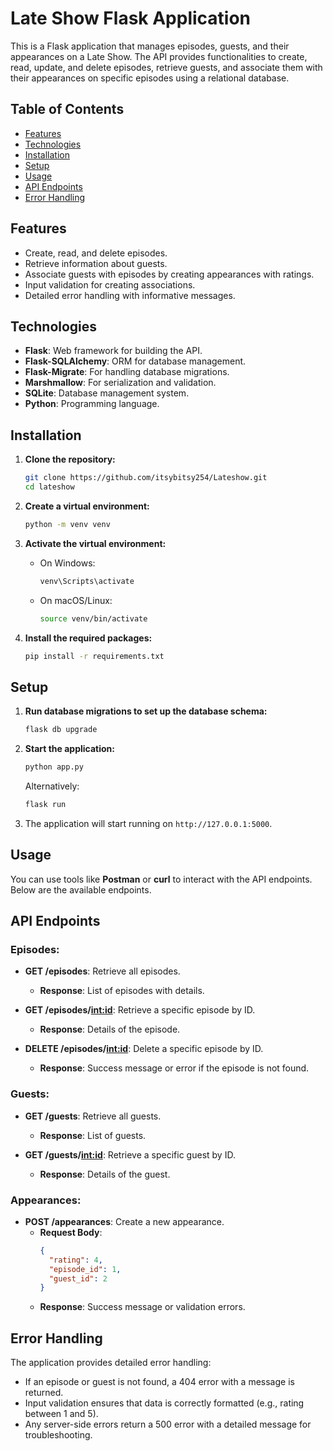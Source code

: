 # Late Show Flask Application

This is a Flask application that manages episodes, guests, and their appearances on a Late Show. The API provides functionalities to create, read, update, and delete episodes, retrieve guests, and associate them with their appearances on specific episodes using a relational database.

## Table of Contents
- [Features](#features)
- [Technologies](#technologies)
- [Installation](#installation)
- [Setup](#setup)
- [Usage](#usage)
- [API Endpoints](#api-endpoints)
- [Error Handling](#error-handling)

## Features
- Create, read, and delete episodes.
- Retrieve information about guests.
- Associate guests with episodes by creating appearances with ratings.
- Input validation for creating associations.
- Detailed error handling with informative messages.

## Technologies
- **Flask**: Web framework for building the API.
- **Flask-SQLAlchemy**: ORM for database management.
- **Flask-Migrate**: For handling database migrations.
- **Marshmallow**: For serialization and validation.
- **SQLite**: Database management system.
- **Python**: Programming language.

## Installation

1. **Clone the repository:**
    ```bash
    git clone https://github.com/itsybitsy254/Lateshow.git
    cd lateshow
    ```

2. **Create a virtual environment:**
    ```bash
    python -m venv venv
    ```

3. **Activate the virtual environment:**

   - On Windows:
     ```bash
     venv\Scripts\activate
     ```

   - On macOS/Linux:
     ```bash
     source venv/bin/activate
     ```

4. **Install the required packages:**
    ```bash
    pip install -r requirements.txt
    ```

## Setup

1. **Run database migrations to set up the database schema:**
    ```bash
    flask db upgrade
    ```

2. **Start the application:**
    ```bash
    python app.py
    ```

   Alternatively:
    ```bash
    flask run
    ```

3. The application will start running on `http://127.0.0.1:5000`.

## Usage

You can use tools like **Postman** or **curl** to interact with the API endpoints. Below are the available endpoints.

## API Endpoints

### Episodes:
- **GET /episodes**: Retrieve all episodes.
  - **Response**: List of episodes with details.
  
- **GET /episodes/<int:id>**: Retrieve a specific episode by ID.
  - **Response**: Details of the episode.
  
- **DELETE /episodes/<int:id>**: Delete a specific episode by ID.
  - **Response**: Success message or error if the episode is not found.

### Guests:
- **GET /guests**: Retrieve all guests.
  - **Response**: List of guests.
  
- **GET /guests/<int:id>**: Retrieve a specific guest by ID.
  - **Response**: Details of the guest.

### Appearances:
- **POST /appearances**: Create a new appearance.
  - **Request Body**:
    ```json
    {
      "rating": 4,
      "episode_id": 1,
      "guest_id": 2
    }
    ```
  - **Response**: Success message or validation errors.

## Error Handling
The application provides detailed error handling:
- If an episode or guest is not found, a 404 error with a message is returned.
- Input validation ensures that data is correctly formatted (e.g., rating between 1 and 5).
- Any server-side errors return a 500 error with a detailed message for troubleshooting.
